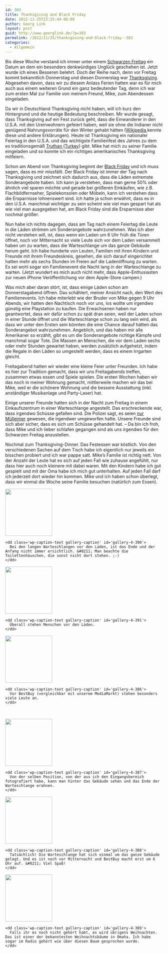 ```yaml
---
id: 383
title: Thanksgiving and Black Friday
date: 2012-11-25T23:25:44-06:00
author: Georg Link
layout: post
guid: http://www.georglink.de/?p=383
permalink: /2012/11/25/thanksgiving-and-black-friday--383
categories:
  - Allgemein
---
```

Bis diese Woche verstand ich immer unter einem <a title="Schwarzer Freitag auf Wikipedia" href=" http://de.wikipedia.org/wiki/Schwarzer_Freitag" target="_blank">Schwarzen Freitag</a> ein Datum an dem ein besonders denkwürdiges Unglück geschehen ist. Jetzt wurde ich eines Besseren belehrt. Doch der Reihe nach, denn vor Freitag kommt bekanntlich Donnerstag und diesen Donnerstag war <a title="Thanksgiving auf Wikipedia" href="http://de.wikipedia.org/wiki/Thanksgiving" target="_blank">Thanksgiving</a>. Abgesehen davon, dass wir zu diesem Anlass Ferien hatten war es für mich auch aus einem weiteren Grund ein ganz bedeutender Tag, denn ich war zum ersten Mal zur Familie von meinem Freund, Mike, zum Abendessen eingeladen.

Da wir in Deutschland Thanksgiving nicht haben, will ich kurz den Hintergrund und die heutige Bedeutung beschreiben. Mir wurde gesagt, dass Thanksgiving auf ein Fest zurück geht, dass die Einwanderer in den U.S.A. mit den Ureinwohnern gefeiert haben, weil sie ohne die Indianer nicht genügend Nahrungsvorräte für den Winter gehabt hätten (<a title="Thanksgiving auf Wikipedia" href="http://de.wikipedia.org/wiki/Thanksgiving" target="_blank">Wikipedia </a>kennte diese und andere Erklärungen). Heute ist Thanksgiving ein nationaler Feiertag in den U.S.A. und das wichtigste Familienfest des Jahres zu dem es traditionsgemäß <a title="Truthühner auf Wikipedia" href="http://de.wikipedia.org/wiki/Truth%C3%BChner" target="_blank">Truthan </a>(<a title="Turkey auf Wikipedia (Englisch)" href="http://en.wikipedia.org/wiki/Turkey_(bird)" target="_blank">Turkey</a>) gibt. Mike hat mich zu seiner Familie eingeladen und so konnte ich ein richtiges amerikanisches Thanksgiving mitfeiern.

Schon am Abend von Thanksgiving beginnt der <a title="Black Friday auf Wikipedia" href="http://de.wikipedia.org/wiki/Black_Friday" target="_blank">Black Friday</a> und ich muss sagen, dass es mir missfällt. Der Black Friday ist immer der Tag nach Thanksgiving und zeichnet sich dadurch aus, dass die Läden extremste Sonderangebote haben. Ich kann ja verstehen, dass man gerne 50% oder ähnlich viel sparen möchte und gerade bei größeren Einkäufen, wie z.B. Flachbildfernseher, Spielekonsolen oder Möbeln, kann ich verstehen dass die Ersparnisse lohnenswert sind. Ich hatte ja schon erwähnt, dass es in den U.S.A. manchmal wichtiger zu sein scheint wie viel man gespart hat als wie viel man ausgegeben hat, am Black Friday sind die Ersparnisse aber nochmal größer.

Nun habe ich nichts dagegen, dass am Tag nach einem Feiertag die Leute in die Läden strömen um Sonderangebote wahrzunehmen. Was ich aber nicht verstehen will, ist, dass wenn ein Laden um 6 Uhr früh die Türen öffnet, noch vor Mitternacht so viele Leute sich vor dem Laden versammelt haben um zu warten, dass die Warteschlange um das ganze Gebäude herum geht. Ich habe hunderte von Leuten, Familien mit ihren Kindern und Freunde mit ihrem Freundeskreis, gesehen, die sich darauf eingerichtet hatten mehr als sechs Stunden im Freien auf die Ladenöffnung zu warten. Es sei wohl sogar ein Familienevent die Nacht lang in der Warteschlange zu warten. (Jetzt wundert es mich auch nicht mehr, dass Apple-Enthusiasten zur neuen iPhone Veröffentlichung vor dem Apple-Store campen.)

Was mich aber daran stört, ist, dass einige Läden schon am Donnerstagabend öffnen. Das schählert, meiner Ansicht nach, den Wert des Familienevents. Ich habe miterlebt wie der Bruder von Mike gegen 9 Uhr Abends, wir hatten den Nachtisch noch vor uns, los wollte um irgendwo günstig eine Playstation zu kaufen. Die Erwachsenen haben nur geantwortet, dass wir dafür schon zu spät dran seien, weil der Laden schon in einer Stunde öffnet und die Warteschlange schon zu lang sein wird, als dass wir unter den Ersten sein könnten die eine Chance darauf hätten das Sonderangebot wahrzunehmen. Angeblich, und das haben mir alle Amerikaner so erzählt, gibt es um die Sonderangebote richtige Kämpfe und manchmal sogar Tote. Die Massen an Menschen, die vor dem Laden sechs oder mehr Stunden gewartet haben, werden zusätzlich aufgehetzt, indem die Regale in den Läden so umgestellt werden, dass es einem Irrgarten gleicht.

Freitagabend hatten wir wieder eine kleine Feier unter Freunden. Ich habe es hier zur Tradition gemacht, dass wir uns Freitagabends treffen, zusammen etwas essen und Spiele spielen. Die ersten Wochen haben wir das noch in meiner Wohnung gemacht, mittlerweile machen wir das bei Mike, weil er die schönere Wohnung und die bessere Ausstattung (inkl. anständiger Musikanlage und Party-Laser) hat.

Einige unserer Freunde hatten sich in der Nacht zum Freitag in einem Einkaufszentrum in einer Warteschlange angestellt. Das erschreckende war, dass irgendwo Schüsse gefallen sind. Die Polizei sagt, es seien <a title="Zeitungsbericht zum Vorfall in der Westroads Mall." href="http://www.sfgate.com/news/article/Police-deny-any-gunfire-at-once-bloody-Omaha-mall-4061355.php" target="_blank">nur Mülleimer</a> gewesen, die irgendwer umgeworfen hatte. Unsere Freunde sind sich aber sicher, dass es sich um Schüsse gehandelt hat. &#8211; Da bin ich froh, dass Mike und ich lieber schlafen gegangen sind als uns irgendwo für den Schwarzen Freitag anzustellen.

Nochmal zum Thanksgiving-Dinner. Das Festessen war köstlich. Von den verschiedenen Sachen auf dem Tisch habe ich eigentlich nur jeweils ein bisschen probiert und ich war pappe satt. Mike&#8217;s Familie ist richtig nett. Von der Anzahl der Leute hat es sich auf jeden Fall wie zuhause angefühlt, nur dass hier auch noch kleinere mit dabei waren. Mit den Kindern habe ich gut gespielt und mit der Oma habe ich mich gut unterhalten. Auf jeden Fall darf ich jederzeit dort wieder hin kommen. Mike und ich haben schon überlegt, dass wir einmal die Woche seine Familie besuchen (natürlich zum Essen).

<div id='gallery-4' class='gallery galleryid-383 gallery-columns-3 gallery-size-thumbnail'>
  <dl class='gallery-item'>
    <dt class='gallery-icon landscape'>
      <a href='http://www.georglink.de/2012/11/25/thanksgiving-and-black-friday--383/lange-warteschlangen'><img width="150" height="150" src="http://www.georglink.de/media/2012/11/lange-warteschlangen-150x150.jpg" class="attachment-thumbnail size-thumbnail" alt="" loading="lazy" aria-describedby="gallery-4-390" /></a>
    </dt>
    
    <dd class='wp-caption-text gallery-caption' id='gallery-4-390'>
      Bei den langen Warteschlangen vor den Läden, ist das Ende und der Anfang nicht immer ersichtlich. &#8211; Man beachte die Toilettenhäuschen, die sonst nicht dort stehen. ;-)
    </dd>
  </dl>
  
  <dl class='gallery-item'>
    <dt class='gallery-icon landscape'>
      <a href='http://www.georglink.de/2012/11/25/thanksgiving-and-black-friday--383/ueberall-leute'><img width="150" height="150" src="http://www.georglink.de/media/2012/11/ueberall-Leute-150x150.jpg" class="attachment-thumbnail size-thumbnail" alt="" loading="lazy" aria-describedby="gallery-4-391" /></a>
    </dt>
    
    <dd class='wp-caption-text gallery-caption' id='gallery-4-391'>
      Überall stehen Menschen vor den Läden.
    </dd>
  </dl>
  
  <dl class='gallery-item'>
    <dt class='gallery-icon landscape'>
      <a href='http://www.georglink.de/2012/11/25/thanksgiving-and-black-friday--383/anfang-der-warteschlange'><img width="150" height="150" src="http://www.georglink.de/media/2012/11/anfang-der-Warteschlange-150x150.jpg" class="attachment-thumbnail size-thumbnail" alt="" loading="lazy" aria-describedby="gallery-4-386" /></a>
    </dt>
    
    <dd class='wp-caption-text gallery-caption' id='gallery-4-386'>
      Vor BestBuy (vergleichbar mit unserem MediaMarkt) stehen besonders viele Leute an.
    </dd>
  </dl>
  
  <br style="clear: both" />
  
  <dl class='gallery-item'>
    <dt class='gallery-icon landscape'>
      <a href='http://www.georglink.de/2012/11/25/thanksgiving-and-black-friday--383/blick-zur-seite-wo-das-ende-erahnt-wird'><img width="150" height="150" src="http://www.georglink.de/media/2012/11/blick-zur-seite-wo-das-Ende-erahnt-wird-150x150.jpg" class="attachment-thumbnail size-thumbnail" alt="" loading="lazy" aria-describedby="gallery-4-387" /></a>
    </dt>
    
    <dd class='wp-caption-text gallery-caption' id='gallery-4-387'>
      Von der selben Position, von der aus ich den Eingangsbereich fotografiert habe, kann man hinter das Gebäude sehen und das Ende der Warteschlange erahnen.
    </dd>
  </dl>
  
  <dl class='gallery-item'>
    <dt class='gallery-icon landscape'>
      <a href='http://www.georglink.de/2012/11/25/thanksgiving-and-black-friday--383/ende-der-schlage-auf-der-rueckseite'><img width="150" height="150" src="http://www.georglink.de/media/2012/11/Ende-der-Schlage-auf-der-Rueckseite-150x150.jpg" class="attachment-thumbnail size-thumbnail" alt="" loading="lazy" aria-describedby="gallery-4-388" /></a>
    </dt>
    
    <dd class='wp-caption-text gallery-caption' id='gallery-4-388'>
      Tatsächlich! Die Warteschlange hat sich einmal um das ganze Gebäude gelegt. Und es ist noch vor Mitternacht und BestBuy macht erst um 6 Uhr auf. &#8211; Viel Spaß!
    </dd>
  </dl>
  
  <dl class='gallery-item'>
    <dt class='gallery-icon portrait'>
      <a href='http://www.georglink.de/2012/11/25/thanksgiving-and-black-friday--383/grosser-weihnachtsbaum'><img width="150" height="150" src="http://www.georglink.de/media/2012/11/grosser-Weihnachtsbaum-150x150.jpg" class="attachment-thumbnail size-thumbnail" alt="" loading="lazy" aria-describedby="gallery-4-389" /></a>
    </dt>
    
    <dd class='wp-caption-text gallery-caption' id='gallery-4-389'>
      Falls ihr es noch nicht gehört habt, es wird übrigens Weihnachten. Das ist einer der bekanntesten Weihnachtsbäume in Omaha. Ich habe sogar im Radio gehört wie über diesen Baum gesprochen wurde.
    </dd>
  </dl>
  
  <br style="clear: both" />
</div>